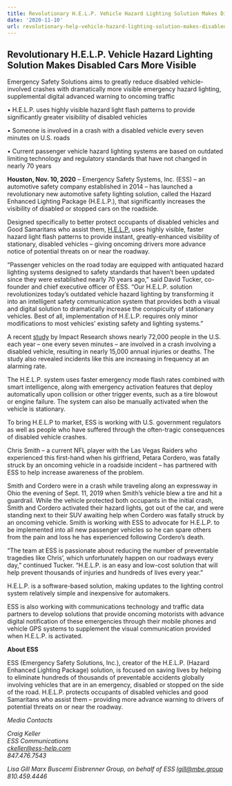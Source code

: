 ```yaml
---
title: Revolutionary H.E.L.P. Vehicle Hazard Lighting Solution Makes Disabled Cars More Visible
date: '2020-11-10'
url: revolutionary-help-vehicle-hazard-lighting-solution-makes-disabled-cars-more-visible
---
```

## Revolutionary H.E.L.P. Vehicle Hazard Lighting Solution Makes Disabled Cars More Visible

Emergency Safety Solutions aims to greatly reduce disabled vehicle-involved crashes with dramatically more visible emergency hazard lighting, supplemental digital advanced warning to oncoming traffic

•	H.E.L.P. uses highly visible hazard light flash patterns to provide significantly greater visibility of disabled vehicles

•	Someone is involved in a crash with a disabled vehicle every seven minutes on U.S. roads

•	Current passenger vehicle hazard lighting systems are based on outdated limiting technology and regulatory standards that have not changed in nearly 70 years 

**Houston, Nov. 10, 2020** – Emergency Safety Systems, Inc. (ESS) – an automotive safety company established in 2014 – has launched a revolutionary new automotive safety lighting solution, called the Hazard Enhanced Lighting Package (H.E.L.P.), that significantly increases the visibility of disabled or stopped cars on the roadside. 


Designed specifically to better protect occupants of disabled vehicles and Good Samaritans who assist them, [H.E.L.P.](https://youtu.be/yv-exGz8BTQ) uses highly visible, faster hazard light flash patterns to provide instant, greatly-enhanced visibility of stationary, disabled vehicles – giving oncoming drivers more advance notice of potential threats on or near the roadway.

“Passenger vehicles on the road today are equipped with antiquated hazard lighting systems designed to safety standards that haven’t been updated since they were established nearly 70 years ago,” said David Tucker, co-founder and chief executive officer of ESS. “Our H.E.L.P. solution revolutionizes today’s outdated vehicle hazard lighting by transforming it into an intelligent safety communication system that provides both a visual and digital solution to dramatically increase the conspicuity of stationary vehicles. Best of all, implementation of H.E.L.P. requires only minor modifications to most vehicles’ existing safety and lighting systems.”

A recent [study](https://www.ess-help.com/whitepaper/ESS_Summary.pdf) by Impact Research shows nearly 72,000 people in the U.S. each year – one every seven minutes – are involved in a crash involving a disabled vehicle, resulting in nearly 15,000 annual injuries or deaths. The study also revealed incidents like this are increasing in frequency at an alarming rate.

The H.E.L.P. system uses faster emergency mode flash rates combined with smart intelligence, along with emergency activation features that deploy automatically upon collision or other trigger events, such as a tire blowout or engine failure. The system can also be manually activated when the vehicle is stationary.

To bring H.E.L.P to market, ESS is working with U.S. government regulators as well as people who have suffered through the often-tragic consequences of disabled vehicle crashes.

Chris Smith – a current NFL player with the Las Vegas Raiders who experienced this first-hand when his girlfriend, Petara Cordero, was fatally struck by an oncoming vehicle in a roadside incident – has partnered with ESS to help increase awareness of the problem. 

Smith and Cordero were in a crash while traveling along an expressway in Ohio the evening of Sept. 11, 2019 when Smith’s vehicle blew a tire and hit a guardrail. While the vehicle protected both occupants in the initial crash, Smith and Cordero activated their hazard lights, got out of the car, and were standing next to their SUV awaiting help when Cordero was fatally struck by an oncoming vehicle. Smith is working with ESS to advocate for H.E.L.P. to be implemented into all new passenger vehicles so he can spare others from the pain and loss he has experienced following Cordero’s death.

“The team at ESS is passionate about reducing the number of preventable tragedies like Chris’, which unfortunately happen on our roadways every day,” continued Tucker. “H.E.L.P. is an easy and low-cost solution that will help prevent thousands of injuries and hundreds of lives every year.”

H.E.L.P. is a software-based solution, making updates to the lighting control system relatively simple and inexpensive for automakers.

ESS is also working with communications technology and traffic data partners to develop solutions that provide oncoming motorists with advance digital notification of these emergencies through their mobile phones and vehicle GPS systems to supplement the visual communication provided when H.E.L.P. is activated.  

**About ESS**

ESS (Emergency Safety Solutions, Inc.), creator of the H.E.L.P. (Hazard Enhanced Lighting Package) solution, is focused on saving lives by helping to eliminate hundreds of thousands of preventable accidents globally involving vehicles that are in an emergency, disabled or stopped on the side of the road. H.E.L.P. protects occupants of disabled vehicles and good Samaritans who assist them – providing more advance warning to drivers of potential threats on or near the roadway.


*Media Contacts*

*Craig Keller			
ESS Communications			
ckeller@ess-help.com	
847.476.7543*	

*Lisa Gill
Marx Buscemi Eisbrenner Group, on behalf of ESS
lgill@mbe.group
810.459.4446*
